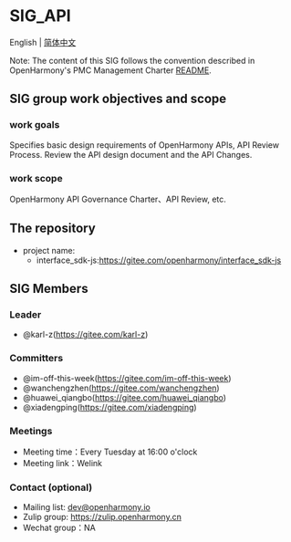# SIG_API
English | [简体中文](./sig_api_cn.md)

Note: The content of this SIG follows the convention described in OpenHarmony's PMC Management Charter [README](/zh/pmc.md).

## SIG group work objectives and scope

### work goals

Specifies basic design requirements of OpenHarmony APIs,   API Review Process. Review the API design document and the API Changes.

### work scope

OpenHarmony API Governance Charter、API Review, etc.

## The repository 

- project name:
  - interface_sdk-js:https://gitee.com/openharmony/interface_sdk-js

## SIG Members

### Leader
- @karl-z(https://gitee.com/karl-z)

### Committers
- @im-off-this-week(https://gitee.com/im-off-this-week)
- @wanchengzhen(https://gitee.com/wanchengzhen)
- @huawei_qiangbo(https://gitee.com/huawei_qiangbo)
- @xiadengping(https://gitee.com/xiadengping)

### Meetings
 - Meeting time：Every Tuesday at 16:00 o'clock
 - Meeting link：Welink

### Contact (optional)

- Mailing list: dev@openharmony.io
- Zulip group: https://zulip.openharmony.cn
- Wechat group：NA

